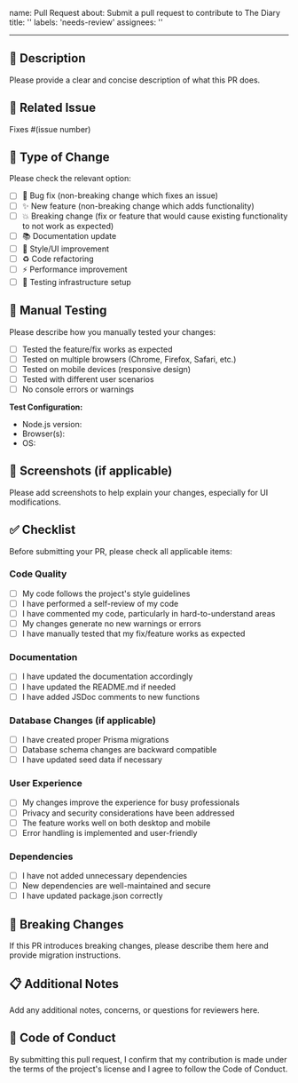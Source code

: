 name: Pull Request
about: Submit a pull request to contribute to The Diary
title: ''
labels: 'needs-review'
assignees: ''

---

## 📝 Description

Please provide a clear and concise description of what this PR does.

## 🔗 Related Issue

Fixes #(issue number)

## 🚀 Type of Change

Please check the relevant option:

- [ ] 🐛 Bug fix (non-breaking change which fixes an issue)
- [ ] ✨ New feature (non-breaking change which adds functionality)
- [ ] 💥 Breaking change (fix or feature that would cause existing functionality to not work as expected)
- [ ] 📚 Documentation update
- [ ] 🎨 Style/UI improvement
- [ ] ♻️ Code refactoring
- [ ] ⚡ Performance improvement
- [ ] 🧪 Testing infrastructure setup

## 🧪 Manual Testing

Please describe how you manually tested your changes:

- [ ] Tested the feature/fix works as expected
- [ ] Tested on multiple browsers (Chrome, Firefox, Safari, etc.)
- [ ] Tested on mobile devices (responsive design)
- [ ] Tested with different user scenarios
- [ ] No console errors or warnings

**Test Configuration:**

- Node.js version:
- Browser(s):
- OS:

## 📱 Screenshots (if applicable)

Please add screenshots to help explain your changes, especially for UI modifications.

## ✅ Checklist

Before submitting your PR, please check all applicable items:

### Code Quality

- [ ] My code follows the project's style guidelines
- [ ] I have performed a self-review of my code
- [ ] I have commented my code, particularly in hard-to-understand areas
- [ ] My changes generate no new warnings or errors
- [ ] I have manually tested that my fix/feature works as expected

### Documentation

- [ ] I have updated the documentation accordingly
- [ ] I have updated the README.md if needed
- [ ] I have added JSDoc comments to new functions

### Database Changes (if applicable)

- [ ] I have created proper Prisma migrations
- [ ] Database schema changes are backward compatible
- [ ] I have updated seed data if necessary

### User Experience

- [ ] My changes improve the experience for busy professionals
- [ ] Privacy and security considerations have been addressed
- [ ] The feature works well on both desktop and mobile
- [ ] Error handling is implemented and user-friendly

### Dependencies

- [ ] I have not added unnecessary dependencies
- [ ] New dependencies are well-maintained and secure
- [ ] I have updated package.json correctly

## 🔄 Breaking Changes

If this PR introduces breaking changes, please describe them here and provide migration instructions.

## 📋 Additional Notes

Add any additional notes, concerns, or questions for reviewers here.

## 🤝 Code of Conduct

By submitting this pull request, I confirm that my contribution is made under the terms of the project's license and I agree to follow the Code of Conduct.
